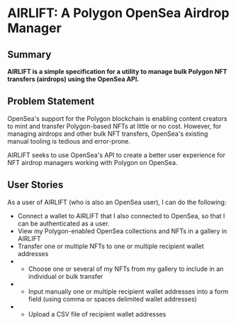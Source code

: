 # AIRLIFT: A Polygon OpenSea Airdrop Manager

## Summary

**AIRLIFT is a simple specification for a utility to manage bulk Polygon NFT transfers (airdrops) using the OpenSea API.**

## Problem Statement

OpenSea's support for the Polygon blockchain is enabling content creators to mint and transfer Polygon-based NFTs at little or no cost. However, for managing airdrops and other bulk NFT transfers, OpenSea's existing manual tooling is tedious and error-prone. 

AIRLIFT seeks to use OpenSea's API to create a better user experience for NFT airdrop managers working with Polygon on OpenSea.

## User Stories

As a user of AIRLIFT (who is also an OpenSea user), I can do the following:

- Connect a wallet to AIRLIFT that I also connected to OpenSea, so that I can be authenticated as a user.
- View my Polygon-enabled OpenSea collections and NFTs in a gallery in AIRLIFT
- Transfer one or multiple NFTs to one or multiple recipient wallet addresses
- - Choose one or several of my NFTs from my gallery to include in an individual or bulk transfer
- - Input manually one or multiple recipient wallet addresses into a form field (using comma or spaces delimited wallet addresses)
- - Upload a CSV file of recipient wallet addresses
